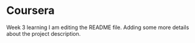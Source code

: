 # Coursera
Week 3 learning 
I am editing the README file. Adding some more details about the project description.
